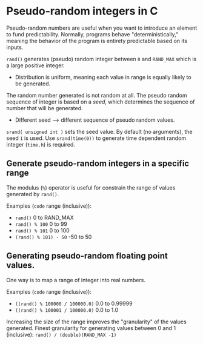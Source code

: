 # Pseudo-random integers in C
Pseudo-random numbers are useful when you want to introduce an element to fund predictability. Normally, programs behave "deterministically," meaning the behavior of the program is entirety predictable based on its inputs. 

`rand()` generates (pseudo) random integer between `0` and `RAND_MAX` which is a large positive integer. 
- Distribution is uniform, meaning each value in range is equally likely to be generated.

The random number generated is not random at all. The pseudo random sequence of integer is based on a *seed*, which determines the sequence of number that will be generated.
-  	Different seed --> different sequence of pseudo random values.

`srand( unsigned int )` sets the seed value. By default (no arguments), the seed `1` is used. Use `srand(time(0))` to generate time dependent random integer (`time.h`) is required. 

## Generate pseudo-random integers in a specific range
The modulus (`%`) operator is useful for constrain the range of values generated by `rand()`.

Examples (`code` range (inclusive)):
- `rand()` 0 to RAND_MAX 
- `rand() % 100` 0 to 99 
- `rand() % 101` 0 to 100
- `(rand() % 101) - 50` -50 to 50

## Generating pseudo-random floating point values.
One way is to map a range of integer into real numbers. 

Examples (`code` range (inclusive)):
- `((rand() % 100000 / 100000.0)` 0.0 to 0.99999
- `((rand() % 100001 / 100000.0)` 0.0 to 1.0

Increasing the size of the range improves the "granularity" of the values generated. Finest granularity for generating values between 0 and 1 (inclusive): `rand() / (double)(RAND_MAX -1)`